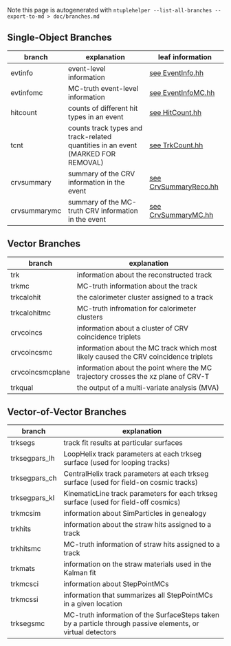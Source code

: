 Note this page is autogenerated with ```ntuplehelper --list-all-branches --export-to-md > doc/branches.md```

## Single-Object Branches

| branch | explanation | leaf information |
|--------|-------------|------------------|
| evtinfo |   event-level information| [see EventInfo.hh](../inc/EventInfo.hh)
| evtinfomc |   MC-truth event-level information| [see EventInfoMC.hh](../inc/EventInfoMC.hh)
| hitcount |   counts of different hit types in an event| [see HitCount.hh](../inc/HitCount.hh)
| tcnt |   counts track types and track-related quantities in an event (MARKED FOR REMOVAL)| [see TrkCount.hh](../inc/TrkCount.hh)
| crvsummary |   summary of the CRV information in the event| [see CrvSummaryReco.hh](../inc/CrvSummaryReco.hh)
| crvsummarymc |   summary of the MC-truth CRV information in the event| [see CrvSummaryMC.hh](../inc/CrvSummaryMC.hh)
## Vector Branches

| branch | explanation |
|--------|-------------|
| trk |   information about the reconstructed track| [see TrkInfo.hh](../inc/TrkInfo.hh)
| trkmc |   MC-truth information about the track| [see TrkInfoMC.hh](../inc/TrkInfoMC.hh)
| trkcalohit |   the calorimeter cluster assigned to a track| [see TrkCaloHitInfo.hh](../inc/TrkCaloHitInfo.hh)
| trkcalohitmc |   MC-truth infromation for calorimeter clusters| [see CaloClusterInfoMC.hh](../inc/CaloClusterInfoMC.hh)
| crvcoincs |   information about a cluster of CRV coincidence triplets| [see CrvHitInfoReco.hh](../inc/CrvHitInfoReco.hh)
| crvcoincsmc |   information about the MC track which most likely caused the CRV coincidence triplets| [see CrvHitInfoMC.hh](../inc/CrvHitInfoMC.hh)
| crvcoincsmcplane |   information about the point where the MC trajectory crosses the xz plane of CRV-T| [see CrvPlaneInfoMC.hh](../inc/CrvPlaneInfoMC.hh)
| trkqual |   the output of a multi-variate analysis (MVA)| [see MVAResultInfo.hh](../inc/MVAResultInfo.hh)
## Vector-of-Vector Branches

| branch | explanation |
|--------|-------------|
| trksegs |   track fit results at particular surfaces| [see TrkSegInfo.hh](../inc/TrkSegInfo.hh)
| trksegpars_lh |   LoopHelix track parameters at each trkseg surface (used for looping tracks)| [see LoopHelixInfo.hh](../inc/LoopHelixInfo.hh)
| trksegpars_ch |   CentralHelix track parameters at each trkseg surface (used for field-on cosmic tracks)| [see CentralHelixInfo.hh](../inc/CentralHelixInfo.hh)
| trksegpars_kl |   KinematicLine track parameters for each trkseg surface (used for field-off cosmics)| [see KinematicLineInfo.hh](../inc/KinematicLineInfo.hh)
| trkmcsim |   information about SimParticles in genealogy| [see SimInfo.hh](../inc/SimInfo.hh)
| trkhits |   information about the straw hits assigned to a track| [see TrkStrawHitInfo.hh](../inc/TrkStrawHitInfo.hh)
| trkhitsmc |   MC-truth information of straw hits assigned to a track| [see TrkStrawHitInfoMC.hh](../inc/TrkStrawHitInfoMC.hh)
| trkmats |   information on the straw materials used in the Kalman fit| [see TrkStrawMatInfo.hh](../inc/TrkStrawMatInfo.hh)
| trkmcsci |   information about StepPointMCs| [see MCStepInfo.hh](../inc/MCStepInfo.hh)
| trkmcssi |   information that summarizes all StepPointMCs in a given location| [see MCStepSummaryInfo.hh](../inc/MCStepSummaryInfo.hh)
| trksegsmc |   MC-truth information of the SurfaceSteps taken by a particle through passive elements, or virtual detectors| [see SurfaceStepInfo.hh](../inc/SurfaceStepInfo.hh)
